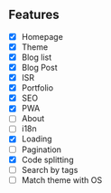 

## Features

- [x] Homepage
- [x] Theme
- [x] Blog list
- [x] Blog Post
- [x] ISR
- [x] Portfolio
- [x] SEO
- [x] PWA
- [ ] About
- [ ] i18n
- [x] Loading
- [ ] Pagination
- [x] Code splitting
- [ ] Search by tags
- [ ] Match theme with OS
